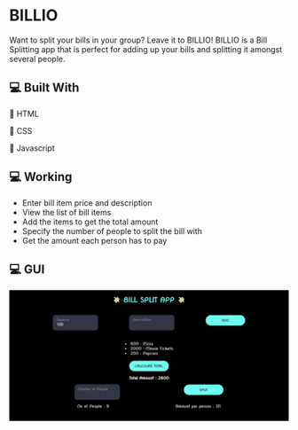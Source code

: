 # BILLIO 

Want to split your bills in your group? Leave it to BILLIO!
BILLIO is a Bill Splitting app that is perfect for adding up your bills and splitting it amongst several people.

## 💻 Built With

📍 HTML

📍 CSS

📍 Javascript

## 💻 Working

- Enter bill item price and description
- View the list of bill items
- Add the items to get the total amount
- Specify the number of people to split the bill with
- Get the amount each person has to pay

## 💻 GUI

![App Screen](screen.png)